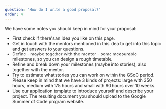 ```yaml
---
question: "How do I write a good proposal?"
order: 4
---
```


We have some notes you should keep in mind for your proposal:

* First check if there's an idea you like on this page.
* Get in touch with the mentors mentioned in this idea to get into this topic and get answers to your questions.
* Define - maybe together with the mentor - some measurable milestones, so you can design a rough timetable.
* Refine and break down your milestones (maybe into stories), also together with the mentor.
* Try to estimate what stories you can work on within the GSoC period. Please keep in mind that we have 3 kinds of projects: large with 350 hours, medium with 175 hours and small with 90 hours over 10 weeks.
* Use our application template to introduce yourself and describe your project. The resulting document you should upload to the Google Summer of Code program website.
